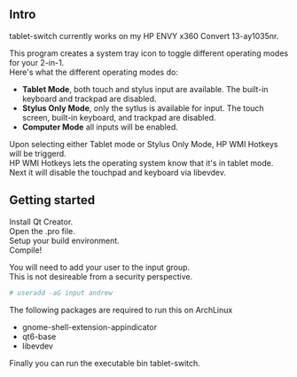 ## Intro  
tablet-switch currently works on my HP ENVY x360 Convert 13-ay1035nr.  
  
This program creates a system tray icon to toggle different operating modes for your 2-in-1.  
Here's what the different operating modes do:  
* **Tablet Mode**, both touch and stylus input are available. The built-in keyboard and trackpad are disabled.  
* **Stylus Only Mode**, only the sytlus is available for input. The touch screen, built-in keyboard, and trackpad are disabled.
* **Computer Mode** all inputs will be enabled.

Upon selecting either Tablet mode or Stylus Only Mode, HP WMI Hotkeys will be triggerd.  
HP WMI Hotkeys lets the operating system know that it's in tablet mode.  
Next it will disable the touchpad and keyboard via libevdev.  
  
## Getting started  
Install Qt Creator.  
Open the .pro file.  
Setup your build environment.  
Compile!  
  
You will need to add your user to the input group.  
This is not desireable from a security perspective.  
```bash
# useradd -aG input andrew
```
The following packages are required to run this on ArchLinux  
* gnome-shell-extension-appindicator  
* qt6-base  
* libevdev  
  
Finally you can run the executable bin tablet-switch.
